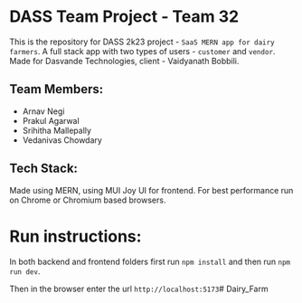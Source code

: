 # DASS Team Project - Team 32

This is the repository for DASS 2k23 project - `SaaS MERN app for dairy farmers`. A full stack
app with two types of users - `customer` and `vendor`. Made for Dasvande Technologies, 
client - Vaidyanath Bobbili.

## Team Members:
- Arnav Negi
- Prakul Agarwal
- Srihitha Mallepally
- Vedanivas Chowdary

## Tech Stack:
Made using MERN, using MUI Joy UI for frontend. For best performance run on Chrome or
Chromium based browsers.

# Run instructions:

In both backend and frontend folders first run `npm install` and then run `npm run dev`.

Then in the browser enter the url `http://localhost:5173`#   D a i r y _ F a r m  
 